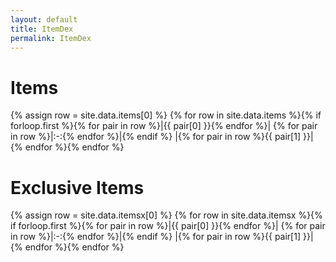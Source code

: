```yaml
---
layout: default
title: ItemDex
permalink: ItemDex
---
```

# Items

{% assign row = site.data.items[0] %}
{% for row in site.data.items %}{% if forloop.first %}{% for pair in row %}|{{ pair[0] }}{% endfor %}|
{% for pair in row %}|:-:{% endfor %}|{% endif %}
|{% for pair in row %}{{ pair[1] }}|{% endfor %}{% endfor %}

# Exclusive Items

{% assign row = site.data.itemsx[0] %}
{% for row in site.data.itemsx %}{% if forloop.first %}{% for pair in row %}|{{ pair[0] }}{% endfor %}|
{% for pair in row %}|:-:{% endfor %}|{% endif %}
|{% for pair in row %}{{ pair[1] }}|{% endfor %}{% endfor %}